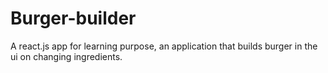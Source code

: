 # Burger-builder
A react.js app for learning purpose, an application that builds burger in the ui on changing ingredients.
